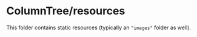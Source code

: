 # ColumnTree/resources

This folder contains static resources (typically an `"images"` folder as well).
